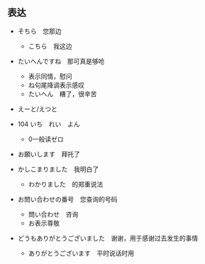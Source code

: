 ## 表达

- そちら　您那边
    - こちら　我这边

- たいへんですね　那可真是够呛
    - 表示同情，慰问
    - ね句尾降调表示感叹
    - たいへん　糟了，很辛苦

- えーと/えつと

- 104 いち　れい　よん　
    - 0一般读ゼロ

- お願いします　拜托了

- かしこまりました　我明白了
    - わかりました　的郑重说法

- お問い合わせの番号　您查询的号码
    - 問い合わせ　咨询
    - お表示尊敬

- どうもありがとうございました　谢谢，用于感谢过去发生的事情
    - ありがとうございます　平时说话时用



